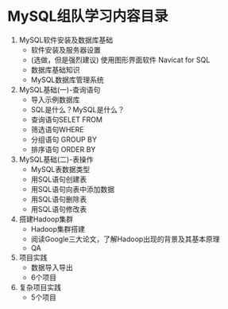 
# MySQL组队学习内容目录

 1. MySQL软件安装及数据库基础
	- 软件安装及服务器设置
	- (选做，但是强烈建议) 使用图形界面软件 Navicat for SQL
	- 数据库基础知识
	- MySQL数据库管理系统
 2. MySQL基础(一)-查询语句
	- 导入示例数据库
	- SQL是什么？MySQL是什么？
	- 查询语句SELET FROM
	- 筛选语句WHERE
	- 分组语句 GROUP BY
	- 排序语句 ORDER BY
 3. MySQL基础(二)-表操作
	- MySQL表数据类型
	- 用SQL语句创建表
	- 用SQL语句向表中添加数据
	- 用SQL语句删除表
	- 用SQL语句修改表
 4. 搭建Hadoop集群
	- Hadoop集群搭建
	- 阅读Google三大论文，了解Hadoop出现的背景及其基本原理
	- QA
 5. 项目实践
	- 数据导入导出
	- 6个项目
 6. 复杂项目实践
	- 5个项目
